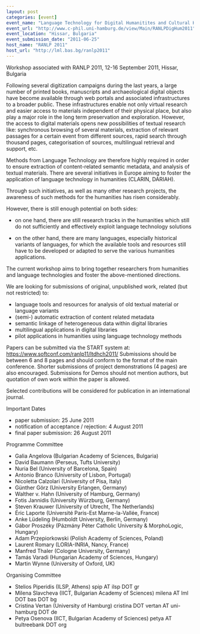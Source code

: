 ```yaml
---
layout: post
categories: [event]
event_name: "Language Technology for Digital Humanitites and Cultural Heritage"
event_url: "http://www.c-phil.uni-hamburg.de/view/Main/RANLPDigHum2011"
event_location: "Hissar, Bulgaria"
event_submission_date: "2011-06-25"
host_name: "RANLP 2011"
host_url: "http://lml.bas.bg/ranlp2011"
---
```

Workshop associated with RANLP 2011, 12-16 September 2011, Hissar, Bulgaria

Following several digitization campaigns during the last years, a large number of printed books, manuscripts and archaeological digital objects have become available through web portals and associated infrastructures to a broader public. These infrastructures enable not only virtual research and easier access to materials independent of their physical place, but also play a major role in the long term preservation and exploration. However, the access to digital materials opens new possibilities of textual research like: synchronous browsing of several materials, extraction of relevant passages for a certain event from different sources, rapid search through thousand pages, categorisation of sources, multilingual retrieval and support, etc.

Methods from Language Technology are therefore highly required in order to ensure extraction of content-related semantic metadata, and analysis of textual materials. There are several initiatives in Europe aiming to foster the application of language technology in humanities (CLARIN, DARIAH).

Through such initiatives, as well as many other research projects, the awareness of such methods for the humanities has risen considerably.

However, there is still enough potential on both sides:

* on one hand, there are still research tracks in the humanities which still do not sufficiently and effectively exploit language technology solutions

* on the other hand, there are many languages, especially historical variants of languages, for which the available tools and resources still have to be developed or adapted to serve the various humanities applications.

The current workshop aims to bring together researchers from humanities and language technologies and foster the above-mentioned directions.

We are looking for submissions of original, unpublished work, related (but not restricted) to:

* language tools and resources for analysis of old textual material or language variants
* (semi-) automatic extraction of content related metadata
* semantic linkage of heterogeneous data within digital libraries
* multilingual applications in digital libraries
* pilot applications in humanities using language technology methods

Papers can be submitted via the START system at:
<https://www.softconf.com/ranlp11/ltdhch2011/>
Submissions should  be between 6 and 8 pages and should conform to the format of the main conference.
Shorter submissions of project demonstrations (4 pages) are also encouraged.
Submissions for Demos should not mention authors, but quotation of own work within the paper is allowed.

Selected contributions will be considered for publication in an international journal.

Important Dates

* paper submission: 25 June 2011
* notification of acceptance / rejection: 4 August 2011
* final paper submission: 26 August 2011

Programme Committee

* Galia Angelova (Bulgarian Academy of Sciences, Bulgaria)
* David Baumann  (Perseus, Tufts University)
* Nuria Bel (University of Barcelona, Spain)
* Antonio Branco (University of Lisbon, Portugal)
* Nicoletta Calzolari (University of Pisa, Italy)
* Günther Görz (University Erlangen, Germany)
* Walther v. Hahn (University of Hamburg, Germany)
* Fotis Jannidis (University Würzburg, Germany)
* Steven Krauwer (University of Utrecht, The Netherlands)
* Éric Laporte (Université Paris-Est Marne-la-Vallée, France)
* Anke Lüdeling (Humboldt University, Berlin, Germany)
* Gábor Proszéky (Pázmány Péter Catholic University & MorphoLogic, Hungary)
* Adam Przepiorkowski (Polish Academy of Sciences, Poland)
* Laurent Romary  (LORIA-INRIA, Nancy, France)
* Manfred Thaler (Cologne University, Germany)
* Tamás Varadi (Hungarian Academy of Sciences, Hungary)
* Martin Wynne  (University of Oxford, UK)

Organising Committee

* Stelios Piperidis (ILSP, Athens) spip AT ilsp DOT gr
* Milena Slavcheva  (IICT, Bulgarian Academy of Sciences) milena AT lml DOT bas DOT bg
* Cristina Vertan (University of Hamburg)  cristina DOT vertan AT uni-hamburg DOT de
* Petya Osenova (IICT, Bulgarian Academy of Sciences) petya AT bultreebank DOT org



